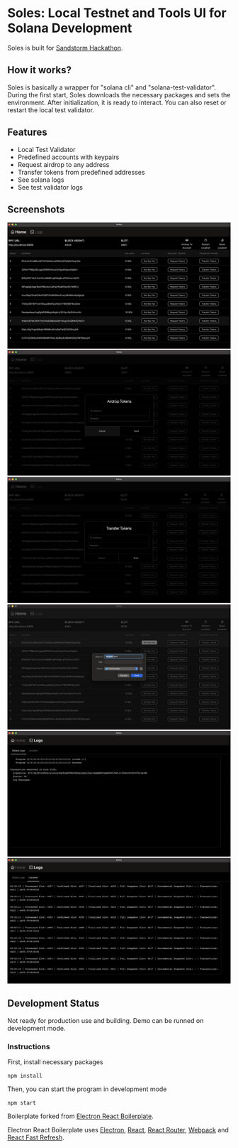 
# Soles: Local Testnet and Tools UI for Solana Development

  

Soles is built for [Sandstorm Hackathon](https://sandstormhackathon.com/).

## How it works?
Soles is basically a wrapper for "solana cli" and "solana-test-validator".
During the first start, Soles downloads the necessary packages and sets the environment. After initialization, it is ready to interact. You can also reset or restart the local test validator.

## Features
* Local Test Validator
* Predefined accounts with keypairs
* Request airdrop to any address
* Transfer tokens from predefined addresses
* See solana logs
* See test validator logs

## Screenshots
![Home](/screenshots/home.png)
![Airdrop](/screenshots/airdrop.png)
![Transfer](/screenshots/transfer.png)
![Keypair](/screenshots/get_keypair.png)
![Solana Logs](/screenshots/solana_logs.png)
![Localnet Logs](/screenshots/localnet_logs.png)

## Development Status
Not ready for production use and building. Demo can be runned on development mode.

### Instructions
First, install necessary packages

	npm install

Then, you can start the program in development mode

	npm start


<p>
  Boilerplate forked from <a href="https://github.com/electron-react-boilerplate/electron-react-boilerplate">Electron React Boilerplate</a>.
</p>
<p>
  Electron React Boilerplate uses <a href="https://electron.atom.io/">Electron</a>, <a href="https://facebook.github.io/react/">React</a>, <a href="https://github.com/reactjs/react-router">React Router</a>, <a href="https://webpack.js.org/">Webpack</a> and <a href="https://www.npmjs.com/package/react-refresh">React Fast Refresh</a>.
</p>
